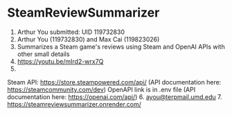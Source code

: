 # SteamReviewSummarizer
1. Arthur You submitted: UID 119732830
2. Arthur You (119732830) and Max Cai (119823026)
3. Summarizes a Steam game's reviews using Steam and OpenAI APIs with other small details
4. https://youtu.be/mIrd2-wrx7Q
5. 
Steam API: https://store.steampowered.com/api/
(API documentation here: https://steamcommunity.com/dev)
OpenAPI link is in .env file
(API documentation here: https://openai.com/api/)
6. ayou@terpmail.umd.edu
7. https://steamreviewsummarizer.onrender.com/
